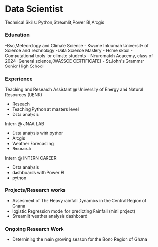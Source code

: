 # Data Scientist
Technical Skills: Python,Streamlit,Power BI,Arcgis

### Education
-Bsc,Meteorology and Climate Science - Kwame Inkrumah University of Science and Technology
-Data Science Mastery - Home skool
-Computational tools for climate students - Neuromatch Academy, class of 2024
-General science,(WASSCE CERTIFICATE) - St.John's Grammar Senior High School


### Experience
Teaching and Research Assistant @ University of Energy and Natural Resources (UENR)
- Reseach
- Teaching Python at masters level
- Data analysis

Intern @ JNAA LAB
- Data analysis with python
- Arcgis
- Weather Forecasting
- Research

Intern @ INTERN CAREER
- Data analysis
- dashboards with Power BI
- python
  
### Projects/Research works
- Assesment of The Heavy rainfall Dynamics in the Central Region of Ghana
- logistic Regression model for predicting Rainfall (mini project)
- Streamlit weather analysis dashboard
  
### Ongoing Research Work
- Deternining the main growing season for the Bono Region of Ghana
